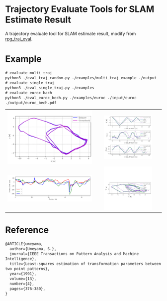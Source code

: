 # Trajectory Evaluate Tools for SLAM Estimate Result

A trajectory evaluate tool for SLAM estimate result, modify from [rpg_traj_eval](https://github.com/uzh-rpg/rpg_trajectory_evaluation).

# Example

```shell
# evaluate multi traj
python3 ./eval_traj_random.py ./examples/multi_traj_example ./output
# evaluate single traj
python3 ./eval_single_traj.py ./examples
# evaluate euroc bach
python3 ./eval_euroc_bech.py ./examples/euroc ./input/euroc ./output/euroc_bech.pdf
```

<table>
    <tr>
        <td><center><img src="./images/1.png" width = 100%></center><center></center></td>
        <td><center><img src="./images/3.png" width = 75%></center><center></center></td>
    </tr>
    <tr>
        <td><center><img src="./images/2.png" width = 100%></center><center></center></td>
        <td><center><img src="./images/4.png" width = 75%></center><center></center></td>
    </tr>
</table>

# Reference
```shell
@ARTICLE{umeyama,
  author={Umeyama, S.},
  journal={IEEE Transactions on Pattern Analysis and Machine Intelligence}, 
  title={Least-squares estimation of transformation parameters between two point patterns}, 
  year={1991},
  volume={13},
  number={4},
  pages={376-380},
}
```
